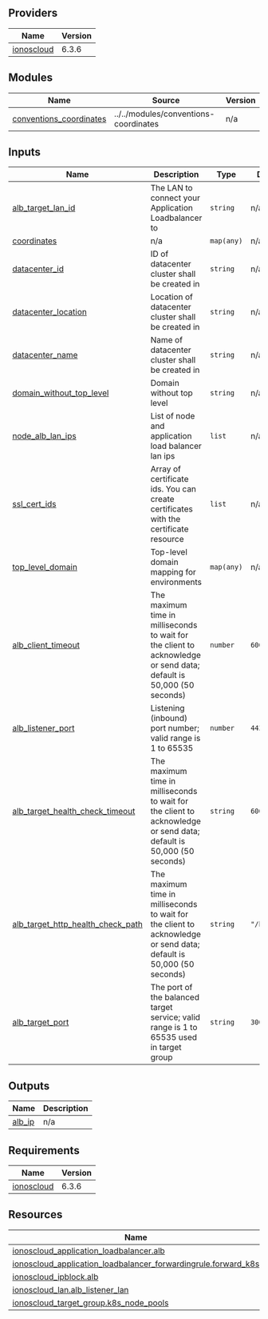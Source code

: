 <!-- BEGIN_TF_DOCS -->

## Providers

| Name | Version |
|------|---------|
| <a name="provider_ionoscloud"></a> [ionoscloud](#provider\_ionoscloud) | 6.3.6 |
## Modules

| Name | Source | Version |
|------|--------|---------|
| <a name="module_conventions_coordinates"></a> [conventions\_coordinates](#module\_conventions\_coordinates) | ../../modules/conventions-coordinates | n/a |
## Inputs

| Name | Description | Type | Default | Required |
|------|-------------|------|---------|:--------:|
| <a name="input_alb_target_lan_id"></a> [alb\_target\_lan\_id](#input\_alb\_target\_lan\_id) | The LAN to connect your Application Loadbalancer to | `string` | n/a | yes |
| <a name="input_coordinates"></a> [coordinates](#input\_coordinates) | n/a | `map(any)` | n/a | yes |
| <a name="input_datacenter_id"></a> [datacenter\_id](#input\_datacenter\_id) | ID of datacenter cluster shall be created in | `string` | n/a | yes |
| <a name="input_datacenter_location"></a> [datacenter\_location](#input\_datacenter\_location) | Location of datacenter cluster shall be created in | `string` | n/a | yes |
| <a name="input_datacenter_name"></a> [datacenter\_name](#input\_datacenter\_name) | Name of datacenter cluster shall be created in | `string` | n/a | yes |
| <a name="input_domain_without_top_level"></a> [domain\_without\_top\_level](#input\_domain\_without\_top\_level) | Domain without top level | `string` | n/a | yes |
| <a name="input_node_alb_lan_ips"></a> [node\_alb\_lan\_ips](#input\_node\_alb\_lan\_ips) | List of node and application load balancer lan ips | `list` | n/a | yes |
| <a name="input_ssl_cert_ids"></a> [ssl\_cert\_ids](#input\_ssl\_cert\_ids) | Array of certificate ids. You can create certificates with the certificate resource | `list` | n/a | yes |
| <a name="input_top_level_domain"></a> [top\_level\_domain](#input\_top\_level\_domain) | Top-level domain mapping for environments | `map(any)` | n/a | yes |
| <a name="input_alb_client_timeout"></a> [alb\_client\_timeout](#input\_alb\_client\_timeout) | The maximum time in milliseconds to wait for the client to acknowledge or send data; default is 50,000 (50 seconds) | `number` | `6000` | no |
| <a name="input_alb_listener_port"></a> [alb\_listener\_port](#input\_alb\_listener\_port) | Listening (inbound) port number; valid range is 1 to 65535 | `number` | `443` | no |
| <a name="input_alb_target_health_check_timeout"></a> [alb\_target\_health\_check\_timeout](#input\_alb\_target\_health\_check\_timeout) | The maximum time in milliseconds to wait for the client to acknowledge or send data; default is 50,000 (50 seconds) | `string` | `6000` | no |
| <a name="input_alb_target_http_health_check_path"></a> [alb\_target\_http\_health\_check\_path](#input\_alb\_target\_http\_health\_check\_path) | The maximum time in milliseconds to wait for the client to acknowledge or send data; default is 50,000 (50 seconds) | `string` | `"/healthz"` | no |
| <a name="input_alb_target_port"></a> [alb\_target\_port](#input\_alb\_target\_port) | The port of the balanced target service; valid range is 1 to 65535 used in target group | `string` | `30080` | no |
## Outputs

| Name | Description |
|------|-------------|
| <a name="output_alb_ip"></a> [alb\_ip](#output\_alb\_ip) | n/a |
## Requirements

| Name | Version |
|------|---------|
| <a name="requirement_ionoscloud"></a> [ionoscloud](#requirement\_ionoscloud) | 6.3.6 |
## Resources

| Name | Type |
|------|------|
| [ionoscloud_application_loadbalancer.alb](https://registry.terraform.io/providers/ionos-cloud/ionoscloud/6.3.6/docs/resources/application_loadbalancer) | resource |
| [ionoscloud_application_loadbalancer_forwardingrule.forward_k8s](https://registry.terraform.io/providers/ionos-cloud/ionoscloud/6.3.6/docs/resources/application_loadbalancer_forwardingrule) | resource |
| [ionoscloud_ipblock.alb](https://registry.terraform.io/providers/ionos-cloud/ionoscloud/6.3.6/docs/resources/ipblock) | resource |
| [ionoscloud_lan.alb_listener_lan](https://registry.terraform.io/providers/ionos-cloud/ionoscloud/6.3.6/docs/resources/lan) | resource |
| [ionoscloud_target_group.k8s_node_pools](https://registry.terraform.io/providers/ionos-cloud/ionoscloud/6.3.6/docs/resources/target_group) | resource |
<!-- END_TF_DOCS -->